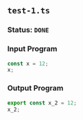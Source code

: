 ## `test-1.ts`

### Status: `DONE`

### Input Program

```typescript
const x = 12;
x;
```

### Output Program

```typescript
export const x_2 = 12;
x_2;
```

